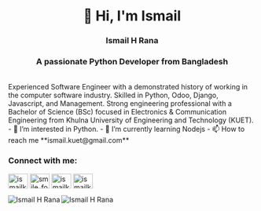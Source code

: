 <h1 align="center">👋 Hi, I'm Ismail</h1>
<h3 align="center">Ismail H Rana</h3>
<h3 align="center">A passionate Python Developer from Bangladesh</h3>
<br />
Experienced Software Engineer with a demonstrated history of working in the computer software industry. Skilled in Python, Odoo, Django, Javascript, and Management. Strong engineering professional with a Bachelor of Science (BSc) focused in Electronics & Communication Engineering from Khulna University of Engineering and Technology (KUET).

<br />
- 👀 I’m interested in Python.
- 🌱 I’m currently learning Nodejs
- 📫 How to reach me **ismail.kuet@gmail.com**

<h3 align="left">Connect with me:</h3>
<p align="left">
  <a href="https://linkedin.com/in/ismailkuet" target="blank"><img align="center" src="https://cdn.jsdelivr.net/npm/simple-icons@3.0.1/icons/linkedin.svg" alt="ismailkuet" height="30" width="40" /></a>
  <a href="https://www.codechef.com/users/smile_forever" target="blank"><img align="center" src="https://cdn.jsdelivr.net/npm/simple-icons@3.1.0/icons/codechef.svg" alt="smile_forever" height="30" width="40" /></a>
  <a href="https://www.hackerrank.com/ismailkuet" target="blank"><img align="center" src="https://cdn.jsdelivr.net/npm/simple-icons@3.0.1/icons/hackerrank.svg" alt="ismailkuet" height="30" width="40" /></a>
  <a href="https://twitter.com/ismailkuet" target="blank"><img align="center" src="https://cdn.jsdelivr.net/npm/simple-icons@3.0.1/icons/twitter.svg" alt="ismailkuet" height="30" width="40" /></a>
</p>

<p><img align="left" src="https://github-readme-stats.vercel.app/api/top-langs?username=ismail-h-rana&show_icons=true&locale=en&layout=compact" alt="Ismail H Rana" /> &nbsp; <img align="left" src="https://github-readme-stats.vercel.app/api?username=ismail-h-rana&show_icons=true&locale=en" alt="Ismail H Rana" /></p>
